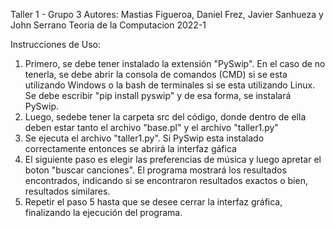 Taller 1 - Grupo 3
Autores: Mastias Figueroa, Daniel Frez, Javier Sanhueza y John Serrano
Teoria de la Computacion 2022-1

Instrucciones de Uso:
1. Primero, se debe tener instalado la extensión "PySwip". En el caso de no tenerla, se debe abrir la
consola de comandos (CMD) si se esta utilizando Windows o la bash de terminales si se esta utilizando
Linux. Se debe escribir "pip install pyswip" y de esa forma, se instalará PySwip. 
2. Luego, sedebe tener la carpeta src del código, donde dentro de ella deben estar tanto el archivo "base.pl" 
y el archivo "taller1.py"
3. Se ejecuta el archivo "taller1.py". Si PySwip esta instalado correctamente entonces se abrirá la interfaz
gáfica
4. El siguiente paso es elegir las preferencias de música y luego apretar el boton "buscar canciones". El 
programa mostrará los resultados encontrados, indicando si se encontraron resultados exactos o bien, 
resultados similares.
5. Repetir el paso 5 hasta que se desee cerrar la interfaz gráfica, finalizando la ejecución del programa.

